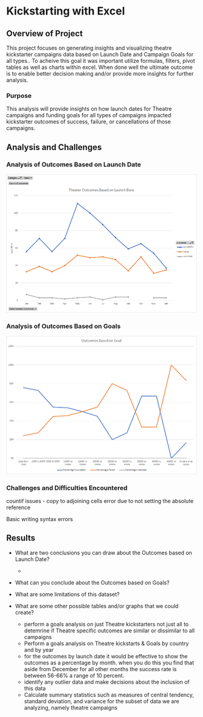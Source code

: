 # Kickstarting with Excel

## Overview of Project

This project focuses on generating insights and visualizing theatre kickstarter campaigns data based on Launch Date and Campaign Goals for all types..  To acheive this goal it was important utilize formulas, filters, pivot tables as well as charts within excel.  When done well the ultimate outcome is to enable better decision making and/or provide more insights for further analysis.

### Purpose

This analysis will provide insights on how launch dates for Theatre campaigns and funding goals for all types of campaigns impacted kickstarter outcomes of success, failure, or cancellations of those campaigns.

## Analysis and Challenges

### Analysis of Outcomes Based on Launch Date


![Theater Outcomes vs Launch Data](/Theater_Outcomes_vs_Launch.png)


### Analysis of Outcomes Based on Goals


![Outcomes Based on Goals](/Outcomes_vs_Goals.png)


### Challenges and Difficulties Encountered

countif issues -  copy to adjoining cells error due to not setting the absolute reference

Basic writing syntax errors


## Results

- What are two conclusions you can draw about the Outcomes based on Launch Date?

  - 

- What can you conclude about the Outcomes based on Goals?

- What are some limitations of this dataset?

- What are some other possible tables and/or graphs that we could create?
  - perform a goals analysis on just Theatre kickstarters not just all to detemrine if Theatre specific outcomes are similar or dissimilar to all campaigns
  - Perform a goals analysis on Theatre kickstarts & Goals by country and by year
  - for the outcomes by launch date it would be effective to show the outcomes as a percentage by month.  when you do this you find that aside from December for all other months the success rate is between 56-66% a range of 10 percent.  
  - identify any outlier data and make decisions about the inclusion of this data
  -  Calculate summary statistics such as measures of central tendency, standard deviation, and variance for the subset of data we are analyzing, namely theatre campaigns
